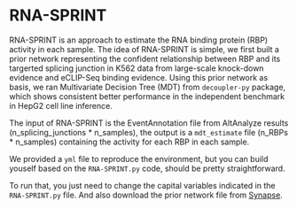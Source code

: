 # RNA-SPRINT

RNA-SPRINT is an approach to estimate the RNA binding protein (RBP) activity in each sample. The idea of RNA-SPRINT is simple, we first built a prior network representing the confident relationship between RBP and its targerted splicing junction in K562 data from large-scale knock-down evidence and eCLIP-Seq binding evidence. Using this prior network as basis, we ran Multivariate Decision Tree (MDT) from `decoupler-py` package, which shows consistent better performance in the independent benchmark in HepG2 cell line inference.

The input of RNA-SPRINT is the EventAnnotation file from AltAnalyze results (n_splicing_junctions * n_samples), the output is a `mdt_estimate` file (n_RBPs * n_samples) containing the activity for each RBP in each sample.

We provided a `yml` file to reproduce the environment, but you can build youself based on the `RNA-SPRINT.py` code, should be pretty straightforward.

To run that, you just need to change the capital variables indicated in the `RNA-SPRINT.py` file. And also download the prior network file from [Synapse](https://www.synapse.org/#!Synapse:syn53038679).